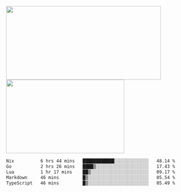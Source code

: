 <a href="https://github.com/anuraghazra/github-readme-stats">
  <img height=200 width=420 align="center" src="https://github-readme-stats.vercel.app/api?username=airRnot1106&hide_title=true&show_icons=true&rank_icon=github" />
</a>
<a href="https://github.com/anuraghazra/convoychat">
  <img height=200 width=320 align="center" src="https://github-readme-stats.vercel.app/api/top-langs/?username=airRnot1106&hide_title=true&layout=compact&hide=html,css" />
</a>

<!--START_SECTION:waka-->

```txt
Nix          6 hrs 44 mins   ████████████░░░░░░░░░░░░░   48.14 %
Go           2 hrs 26 mins   ████▒░░░░░░░░░░░░░░░░░░░░   17.43 %
Lua          1 hr 17 mins    ██▒░░░░░░░░░░░░░░░░░░░░░░   09.17 %
Markdown     46 mins         █▒░░░░░░░░░░░░░░░░░░░░░░░   05.54 %
TypeScript   46 mins         █▒░░░░░░░░░░░░░░░░░░░░░░░   05.49 %
```

<!--END_SECTION:waka-->
